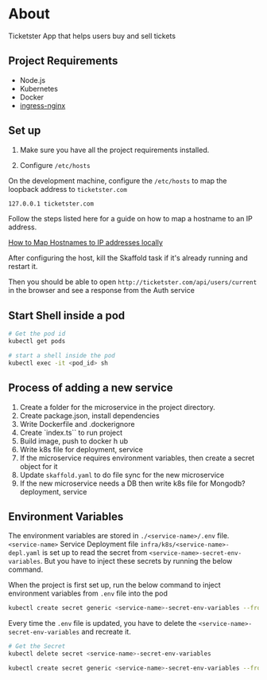 # About

Ticketster App that helps users buy and sell tickets

## Project Requirements

- Node.js
- Kubernetes
- Docker
- [ingress-nginx](www.kubernetes.github.io/ingress-nginx/deploy)

## Set up

1. Make sure you have all the project requirements installed.

2. Configure `/etc/hosts`

On the development machine, configure the `/etc/hosts` to map the loopback address to `ticketster.com`

```txt
127.0.0.1 ticketster.com
```

Follow the steps listed here for a guide on how to map a hostname to an IP address.

[How to Map Hostnames to IP addresses locally](https://gist.github.com/ney-l/e10efa56c1e6bcd17b1b222e4e59e61a)

After configuring the host, kill the Skaffold task if it's already running and restart it.

Then you should be able to open `http://ticketster.com/api/users/current` in the browser and see a response from the Auth service

## Start Shell inside a pod

```sh
# Get the pod id
kubectl get pods

# start a shell inside the pod
kubectl exec -it <pod_id> sh
```

## Process of adding a new service

1. Create a folder for the microservice in the project directory.
2. Create package.json, install dependencies
3. Write Dockerfile and .dockerignore
4. Create `index.ts`` to run project
5. Build image, push to docker h ub
6. Write k8s file for deployment, service
7. If the microservice requires environment variables, then create a secret object for it
8. Update `skaffold.yaml` to do file sync for the new microservice
9. If the new microservice needs a DB then write k8s file for Mongodb? deployment, service

## Environment Variables

The environment variables are stored in `./<service-name>/.env` file. `<service-name>` Service Deployment file `infra/k8s/<service-name>-depl.yaml` is set up to read the secret from `<service-name>-secret-env-variables`. But you have to inject these secrets by running the below command.

When the project is first set up, run the below command to inject environment variables from `.env` file into the pod

```sh
kubectl create secret generic <service-name>-secret-env-variables --from-env-file=.env
```

Every time the `.env` file is updated, you have to delete the `<service-name>-secret-env-variables` and recreate it.

```sh
# Get the Secret
kubectl delete secret <service-name>-secret-env-variables

kubectl create secret generic <service-name>-secret-env-variables --from-env-file=.env
```
